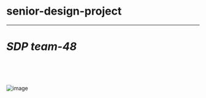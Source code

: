 # senior-design-project
<hr>




# <i>SDP team-48</i>

<br>
<br>
<br>

![image](https://user-images.githubusercontent.com/59868685/193414766-52332f8a-d15f-418a-980e-26f9091688e3.png)





